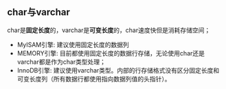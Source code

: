 ## char与varchar
char是**固定长度**的，varchar是**可变长度**的，char速度快但是消耗存储空间；  
  - MyISAM引擎: 建议使用固定长度的数据列  
  - MEMORY引擎: 目前都使用固定长度的数据行存储，无论使用char还是varchar都是作为char类型处理；  
  - InnoDB引擎: 建议使用varchar类型。内部的行存储格式没有区分固定长度和可变长度列（所有数据行都使用指向数据列值的头指针）。  
  
